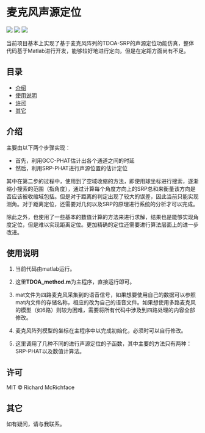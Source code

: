 # 麦克风声源定位

[![](https://img.shields.io/badge/Environment-Matlab-blue)](<https://github.com/xiaoli1368/Microphone-sound-source-localization>)  [![](https://img.shields.io/badge/Size-15.3Mb-orange)](<https://github.com/xiaoli1368/Microphone-sound-source-localization>)  [![](https://img.shields.io/badge/License-MIT-brightgreen)](<https://github.com/xiaoli1368/Microphone-sound-source-localization>)

当前项目基本上实现了基于麦克风阵列的TDOA-SRP的声源定位功能仿真，整体代码基于Matlab进行开发，能够较好地进行定向，但是在定距方面尚有不足。

## 目录

- [介绍](#介绍)
- [使用说明](#使用说明)
- [许可](#许可)
- [其它](#其它)

## 介绍

主要由以下两个步骤实现：

- 首先，利用GCC-PHAT估计出各个通道之间的时延
- 然后，利用SRP-PHAT进行声源位置的估计定位

其中在第二步的过程中，使用到了空域收缩的方法，即使用球坐标进行搜索，逐渐缩小搜索的范围（指角度），通过计算每个角度方向上的SRP总和来衡量该方向是否应该被收缩域包括。但是对于距离的判定出现了较大的误差，因此当前只能实现测角。对于距离定位，还需要对几何以及SRP的原理进行系统的分析才可以完成。

除此之外，也使用了一些基本的数值计算的方法来进行求解，结果也是能够实现角度定位，但是难以实现距离定位。更加精确的定位还需要进行算法层面上的进一步改进。

##  使用说明

1. 当前代码由matlab运行。

2. 这里**TDOA_method.m**为主程序，直接运行即可。

3. mat文件为四路麦克风采集到的语音信号，如果想要使用自己的数据可以参照mat内文件的存储名称，相应的改为自己的语音文件。如果想使用多路麦克风的模型（如6路）则较为困难，需要将所有代码中涉及到四路处理的内容全部修改。

4. 麦克风阵列模型的坐标在主程序中以完成初始化，必须时可以自行修改。

5. 这里调用了几种不同的进行声源定位的子函数，其中主要的方法只有两种：SRP-PHAT以及数值计算法。

## 许可
MIT © Richard McRichface

## 其它

如有疑问，请与我联系。
